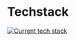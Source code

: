 # Techstack

[![Current tech stack](https://skillicons.dev/icons?i=html,css,js,react,tailwind,vite,bun)](https://skillicons.dev)
